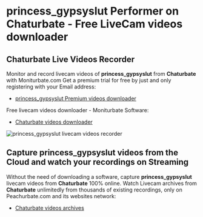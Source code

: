 # princess_gypsyslut Performer on Chaturbate - Free LiveCam videos downloader

## Chaturbate Live Videos Recorder

Monitor and record livecam videos of **princess_gypsyslut** from **Chaturbate** with Moniturbate.com
Get a premium trial for free by just and only registering with your Email address:
* [princess_gypsyslut Premium videos downloader](https://moniturbate.com/request-demo-licence-key.html)

Free livecam videos downloader - Moniturbate Software:
* [Chaturbate videos downloader](https://moniturbate.com/moniturbate-download-software.html)

![princess_gypsyslut livecam videos recorder](https://peachurnet.com/templates/moniturbate-software.png)


## Capture princess_gypsyslut videos from the Cloud and watch your recordings on Streaming

Without the need of downloading a software, capture **princess_gypsyslut** livecam videos from **Chaturbate** 100% online.
Watch Livecam archives from **Chaturbate** unlimitedly from thousands of existing recordings, only on Peachurbate.com and its websites network:
* [Chaturbate videos archives](https://peachurnet.com/)